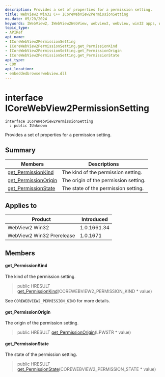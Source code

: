 ```yaml
---
description: Provides a set of properties for a permission setting.
title: WebView2 Win32 C++ ICoreWebView2PermissionSetting
ms.date: 05/20/2024
keywords: IWebView2, IWebView2WebView, webview2, webview, win32 apps, win32, edge, ICoreWebView2, ICoreWebView2Controller, browser control, edge html, ICoreWebView2PermissionSetting
topic_type: 
- APIRef
api_name:
- ICoreWebView2PermissionSetting
- ICoreWebView2PermissionSetting.get_PermissionKind
- ICoreWebView2PermissionSetting.get_PermissionOrigin
- ICoreWebView2PermissionSetting.get_PermissionState
api_type:
- COM
api_location:
- embeddedbrowserwebview.dll
---
```


# interface ICoreWebView2PermissionSetting

```
interface ICoreWebView2PermissionSetting
  : public IUnknown
```

Provides a set of properties for a permission setting.

## Summary

 Members                        | Descriptions
--------------------------------|---------------------------------------------
[get_PermissionKind](#get_permissionkind) | The kind of the permission setting.
[get_PermissionOrigin](#get_permissionorigin) | The origin of the permission setting.
[get_PermissionState](#get_permissionstate) | The state of the permission setting.

## Applies to

Product                         | Introduced
--------------------------------|---------------------------------------------
WebView2 Win32            |    1.0.1661.34
WebView2 Win32 Prerelease |    1.0.1671

## Members

#### get_PermissionKind

The kind of the permission setting.

> public HRESULT [get_PermissionKind](#get_permissionkind)(COREWEBVIEW2_PERMISSION_KIND * value)

See `COREWEBVIEW2_PERMISSION_KIND` for more details.

#### get_PermissionOrigin

The origin of the permission setting.

> public HRESULT [get_PermissionOrigin](#get_permissionorigin)(LPWSTR * value)

#### get_PermissionState

The state of the permission setting.

> public HRESULT [get_PermissionState](#get_permissionstate)(COREWEBVIEW2_PERMISSION_STATE * value)

